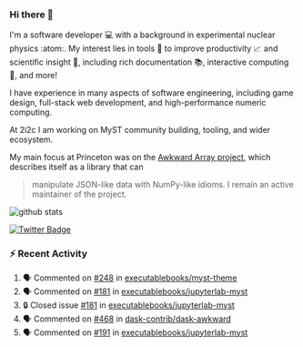 ### Hi there 👋 

I'm a software developer 💻 with a background in experimental nuclear physics :atom:. My interest lies in tools :wrench: to improve productivity :chart_with_upwards_trend: and scientific insight :telescope:, including rich documentation 📚, interactive computing 🧮, and more! 

I have experience in many aspects of software engineering, including game design, full-stack web development, and high-performance numeric computing. 

At 2i2c I am working on MyST community building, tooling, and wider ecosystem. 

My main focus at Princeton was on the [Awkward Array project](awkward-array.org/), which describes itself as a library that can 
> manipulate JSON-like data with NumPy-like idioms. I remain an active maintainer of the project. 

![github stats](https://github-readme-stats.vercel.app/api?username=agoose77&show_icons=true&hide_rank=true&hide_title=true&bg_color=30,e76445,904e95&text_color=efe3ec&icon_color=efe3ec)
<!--
**agoose77/agoose77** is a ✨ _special_ ✨ repository because its `README.md` (this file) appears on your GitHub profile.

Here are some ideas to get you started:

- 🔭 I’m currently working on ...
- 🌱 I’m currently learning ...
- 👯 I’m looking to collaborate on ...
- 🤔 I’m looking for help with ...
- 💬 Ask me about ...
- 📫 How to reach me: ...
- 😄 Pronouns: ...
- ⚡ Fun fact: ...
-->

[![Twitter Badge](https://img.shields.io/twitter/follow/agoose77?style=flat-square&logo=Twitter&logoColor=white&color=cornflowerblue)](https://twitter.com/agoose77)

### :zap: Recent Activity

<!--START_SECTION:activity-->
1. 🗣 Commented on [#248](https://github.com/executablebooks/myst-theme/pull/248#issuecomment-1939070574) in [executablebooks/myst-theme](https://github.com/executablebooks/myst-theme)
2. 🗣 Commented on [#181](https://github.com/executablebooks/jupyterlab-myst/issues/181#issuecomment-1938967449) in [executablebooks/jupyterlab-myst](https://github.com/executablebooks/jupyterlab-myst)
3. 🔒 Closed issue [#181](https://github.com/executablebooks/jupyterlab-myst/issues/181) in [executablebooks/jupyterlab-myst](https://github.com/executablebooks/jupyterlab-myst)
4. 🗣 Commented on [#468](https://github.com/dask-contrib/dask-awkward/issues/468#issuecomment-1938946651) in [dask-contrib/dask-awkward](https://github.com/dask-contrib/dask-awkward)
5. 🗣 Commented on [#191](https://github.com/executablebooks/jupyterlab-myst/issues/191#issuecomment-1938924006) in [executablebooks/jupyterlab-myst](https://github.com/executablebooks/jupyterlab-myst)
<!--END_SECTION:activity-->
